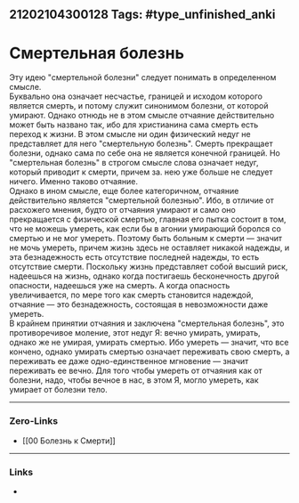 21202104300128
Tags: #type_unfinished_anki 
---
# Смертельная болезнь

Эту идею "смертельной болезни" следует понимать в определенном смысле.<br>Буквально она означает несчастье, границей и исходом которого является смерть, и потому служит синонимом болезни, от которой умирают. Однако отнюдь не в этом смысле отчаяние действительно может быть названо так, ибо для христианина сама смерть есть переход к жизни. В этом смысле ни один физический недуг не представляет для него "смертельную болезнь". Смерть прекращает болезни, однако сама по себе она не является конечной границей. Но "смертельная болезнь" в строгом смысле слова означает недуг, который приводит к смерти, причем за. нею уже больше не следует ничего. Именно таково отчаяние.<br>Однако в ином смысле, еще более категоричном, отчаяние действительно является "смертельной болезнью". Ибо, в отличие от расхожего мнения, будто от отчаяния умирают и само оно прекращается с физической смертью, главная его пытка состоит в том, что не можешь умереть, как если бы в агонии умирающий боролся со смертью и не мог умереть. Поэтому быть больным к смерти — значит не мочь умереть, причем жизнь здесь не оставляет никакой надежды, и эта безнадежность есть отсутствие последней надежды, то есть отсутствие смерти. Поскольку жизнь представляет собой высший риск, надеешься на жизнь, однако когда постигаешь бесконечность другой опасности, надеешься уже на смерть. А когда опасность увеличивается, по мере того как смерть становится надеждой, отчаяние — это безнадежность, состоящая в невозможности даже умереть.<br>В крайнем принятии отчаяния и заключена "смертельная болезнь", это противоречивое моление, этот недуг Я: вечно умирать, умирать, однако же не умирая, умирать смертью. Ибо умереть — значит, что все кончено, однако умирать смертью означает переживать свою смерть, а переживать ее даже одно-единственное мгновение — значит переживать ее вечно. Для того чтобы умереть от отчаяния как от болезни, надо, чтобы вечное в нас, в этом Я, могло умереть, как умирает от болезни тело.

---
### Zero-Links
- [[00 Болезнь к Смерти]]
---
### Links
-